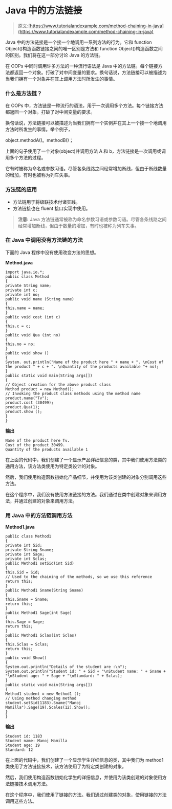 # Java 中的方法链接

> 原文:[https://www.tutorialandexample.com/method-chaining-in-java](https://www.tutorialandexample.com/method-chaining-in-java)

Java 中的方法链接是一个接一个地调用一系列方法的行为。它和 function Object()构造函数链接之间的唯一区别是方法和 function Object()构造函数之间的区别。我们将在这一部分讨论 Java 的方法链。

在 OOPs 中同时调用许多方法的一种流行语法是 Java 中的方法链。每个链接方法都返回一个对象。打破了对中间变量的要求。换句话说，方法链接可以被描述为当我们拥有一个对象并在其上调用方法时所发生的事情。

### 什么是方法链？

在 OOPs 中，方法链是一种流行的语法，用于一次调用多个方法。每个链接方法都返回一个对象。打破了对中间变量的要求。

换句话说，方法链接可以被描述为当我们拥有一个实例并在其上一个接一个地调用方法时所发生的事情。举个例子，

object.methodA()。methodB()；

上面的句子使用了一个对象(object)并调用方法 A 和 b，方法链接是一次调用或调用多个方法的过程。

它有时被称为命名或参数习语。尽管各条线路之间经常增加断线，但由于断线数量的增加，有时也被称为列车失事。

### 方法链的应用

*   方法链用于将级联技术付诸实践。
*   方法链接也在 fluent 接口实现中使用。

> **注意:** Java 方法链通常被称为命名参数习语或参数习语。尽管各条线路之间经常增加断线，但由于数量的增加，有时也被称为列车失事。

### 在 Java 中调用没有方法链的方法

下面的 Java 程序中没有使用改变方法的思想。

**Method.java**

```
import java.io.*;
public class Method  
{  
private String name;  
private int c;  
private int no;  
public void name (String name)   
{  
this.name = name;  
}  
public void cost (int c)   
{  
this.c = c;  
}  
public void Qua (int no)   
{  
this.no = no;  
}  
public void show ()   
{  
System. out.println("Name of the product here " + name + ". \nCost of the product " + c + ". \nQuantity of the products available "+ no);  
}  
public static void main(String args[])   
{  
// Object creation for the above product class      
Method product = new Method();  
// Invoking the product class methods using the method name   
product.name("Tv");  
product.cost (30499);  
product.Qua(1);  
product.show ();  
}  
}   
```

**输出**

```
Name of the product here Tv. 
Cost of the product 30499.
Quantity of the products available 1
```

在上面的代码中，我们创建了一个显示产品详细信息的类，其中我们使用方法类的通用方法，该方法类使用为特定类设计的对象。

然后，我们使用构造函数初始化产品细节，并使用为该类创建的对象分别调用这些方法。

在这个程序中，我们没有使用方法链接的方法。我们通过在类中创建对象来调用方法，并通过创建的对象来调用方法。

### 用 Java 中的方法链调用方法

**Method1.java**

```
public class Method1
{
private int Sid;      
private String Sname;  
private int Sage;  
private int Sclas;  
public Method1 setSid(int Sid)   
{  
this.Sid = Sid;  
// Used to the chaining of the methods, so we use this reference 
return this;  
}  
public Method1 Sname(String Sname)  
{  
this.Sname = Sname;  
return this;  
}  
public Method1 Sage(int Sage)   
{  
this.Sage = Sage;  
return this;  
}  
public Method1 Sclas(int Sclas)   
{  
this.Sclas = Sclas;  
return this;  
}  
public void Show()   
{  
System.out.println("Details of the student are :\n");  
System.out.println("Student id: " + Sid + "\nStudent name: " + Sname + "\nStudent age: " + Sage + "\nStandard: " + Sclas);  
}  
public static void main(String args[])   
{  
Method1 student = new Method1 ();  
// Using method changing method 
student.setSid(1183).Sname("Manoj Mamilla").Sage(19).Scales(12).Show();  
}  
} 
```

**输出**

```
Student id: 1183
Student name: Manoj Mamilla
Student age: 19
Standard: 12 
```

在上面的代码中，我们创建了一个显示学生详细信息的类，其中我们为 method1 类使用了方法链接技术，该方法使用了为特定类创建的对象。

然后，我们使用构造函数初始化学生的详细信息，并使用为该类创建的对象使用方法链接技术调用方法。

在这个程序中，我们使用了链接的方法。我们通过创建类的对象，使用链接的方法调用这些方法。